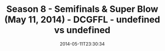 ---
title: Season 8 - Semifinals & Super Blow (May 11, 2014) - DCGFFL - undefined vs undefined
teams-score:
- team: ''
  score:
- team: ''
  score:
mvp: 'Pacific: Kevin Kostyk; Lime: Dameron Rendell'
game-ball: N/A
sportsperson: ''
season: 8
week:
date: '2014-05-11T23:30:34'
pageid: season-8-semifinals-super-blow-may-11-2014-4588-vs-4585
---